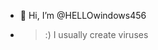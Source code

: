 - 👋 Hi, I’m @HELLOwindows456
- >:) I usually create viruses
<!---
HELLOwindows456/HELLOwindows456 is a ✨ special ✨ repository because its `README.md` (this file) appears on your GitHub profile.
You can click the Preview link to take a look at your changes.
--->
